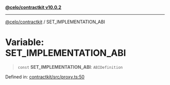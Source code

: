 [**@celo/contractkit v10.0.2**](../README.md)

***

[@celo/contractkit](../globals.md) / SET\_IMPLEMENTATION\_ABI

# Variable: SET\_IMPLEMENTATION\_ABI

> `const` **SET\_IMPLEMENTATION\_ABI**: `ABIDefinition`

Defined in: [contractkit/src/proxy.ts:50](https://github.com/celo-org/developer-tooling/blob/master/packages/sdk/contractkit/src/proxy.ts#L50)
